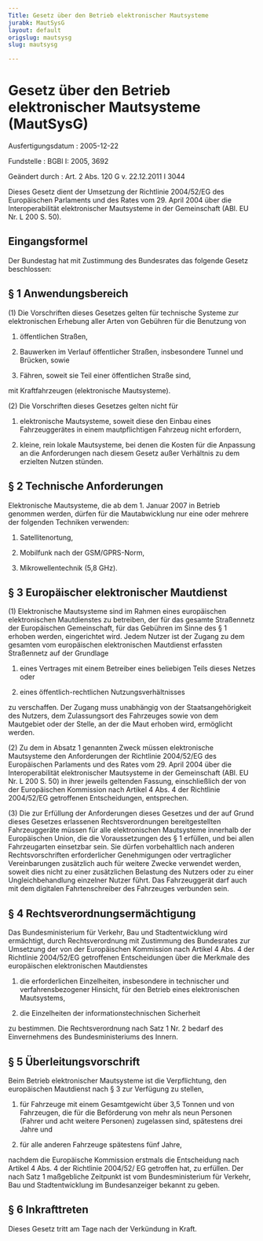 ```yaml
---
Title: Gesetz über den Betrieb elektronischer Mautsysteme
jurabk: MautSysG
layout: default
origslug: mautsysg
slug: mautsysg

---
```


# Gesetz über den Betrieb elektronischer Mautsysteme (MautSysG)

Ausfertigungsdatum
:   2005-12-22

Fundstelle
:   BGBl I: 2005, 3692

Geändert durch
:   Art. 2 Abs. 120 G v. 22.12.2011 I 3044

Dieses Gesetz dient der Umsetzung der Richtlinie 2004/52/EG des
Europäischen Parlaments und des Rates vom 29. April 2004 über die
Interoperabilität elektronischer Mautsysteme in der Gemeinschaft (ABl.
EU Nr. L 200 S. 50).

## Eingangsformel

Der Bundestag hat mit Zustimmung des Bundesrates das folgende Gesetz
beschlossen:

## § 1 Anwendungsbereich

(1) Die Vorschriften dieses Gesetzes gelten für technische Systeme zur
elektronischen Erhebung aller Arten von Gebühren für die Benutzung von

1.  öffentlichen Straßen,


2.  Bauwerken im Verlauf öffentlicher Straßen, insbesondere Tunnel und
    Brücken, sowie


3.  Fähren, soweit sie Teil einer öffentlichen Straße sind,



mit Kraftfahrzeugen (elektronische Mautsysteme).

(2) Die Vorschriften dieses Gesetzes gelten nicht für

1.  elektronische Mautsysteme, soweit diese den Einbau eines
    Fahrzeuggerätes in einem mautpflichtigen Fahrzeug nicht erfordern,


2.  kleine, rein lokale Mautsysteme, bei denen die Kosten für die
    Anpassung an die Anforderungen nach diesem Gesetz außer Verhältnis zu
    dem erzielten Nutzen stünden.

## § 2 Technische Anforderungen

Elektronische Mautsysteme, die ab dem 1. Januar 2007 in Betrieb
genommen werden, dürfen für die Mautabwicklung nur eine oder mehrere
der folgenden Techniken verwenden:

1.  Satellitenortung,


2.  Mobilfunk nach der GSM/GPRS-Norm,


3.  Mikrowellentechnik (5,8 GHz).

## § 3 Europäischer elektronischer Mautdienst

(1) Elektronische Mautsysteme sind im Rahmen eines europäischen
elektronischen Mautdienstes zu betreiben, der für das gesamte
Straßennetz der Europäischen Gemeinschaft, für das Gebühren im Sinne
des § 1 erhoben werden, eingerichtet wird. Jedem Nutzer ist der Zugang
zu dem gesamten vom europäischen elektronischen Mautdienst erfassten
Straßennetz auf der Grundlage

1.  eines Vertrages mit einem Betreiber eines beliebigen Teils dieses
    Netzes oder


2.  eines öffentlich-rechtlichen Nutzungsverhältnisses



zu verschaffen. Der Zugang muss unabhängig von der Staatsangehörigkeit
des Nutzers, dem Zulassungsort des Fahrzeuges sowie von dem Mautgebiet
oder der Stelle, an der die Maut erhoben wird, ermöglicht werden.

(2) Zu dem in Absatz 1 genannten Zweck müssen elektronische
Mautsysteme den Anforderungen der Richtlinie 2004/52/EG des
Europäischen Parlaments und des Rates vom 29. April 2004 über die
Interoperabilität elektronischer Mautsysteme in der Gemeinschaft (ABl.
EU Nr. L 200 S. 50) in ihrer jeweils geltenden Fassung, einschließlich
der von der Europäischen Kommission nach Artikel 4 Abs. 4 der
Richtlinie 2004/52/EG getroffenen Entscheidungen, entsprechen.

(3) Die zur Erfüllung der Anforderungen dieses Gesetzes und der auf
Grund dieses Gesetzes erlassenen Rechtsverordnungen bereitgestellten
Fahrzeuggeräte müssen für alle elektronischen Mautsysteme innerhalb
der Europäischen Union, die die Voraussetzungen des § 1 erfüllen, und
bei allen Fahrzeugarten einsetzbar sein. Sie dürfen vorbehaltlich nach
anderen Rechtsvorschriften erforderlicher Genehmigungen oder
vertraglicher Vereinbarungen zusätzlich auch für weitere Zwecke
verwendet werden, soweit dies nicht zu einer zusätzlichen Belastung
des Nutzers oder zu einer Ungleichbehandlung einzelner Nutzer führt.
Das Fahrzeuggerät darf auch mit dem digitalen Fahrtenschreiber des
Fahrzeuges verbunden sein.

## § 4 Rechtsverordnungsermächtigung

Das Bundesministerium für Verkehr, Bau und Stadtentwicklung wird
ermächtigt, durch Rechtsverordnung mit Zustimmung des Bundesrates zur
Umsetzung der von der Europäischen Kommission nach Artikel 4 Abs. 4
der Richtlinie 2004/52/EG getroffenen Entscheidungen über die Merkmale
des europäischen elektronischen Mautdienstes

1.  die erforderlichen Einzelheiten, insbesondere in technischer und
    verfahrensbezogener Hinsicht, für den Betrieb eines elektronischen
    Mautsystems,


2.  die Einzelheiten der informationstechnischen Sicherheit



zu bestimmen. Die Rechtsverordnung nach Satz 1 Nr. 2 bedarf des
Einvernehmens des Bundesministeriums des Innern.

## § 5 Überleitungsvorschrift

Beim Betrieb elektronischer Mautsysteme ist die Verpflichtung, den
europäischen Mautdienst nach § 3 zur Verfügung zu stellen,

1.  für Fahrzeuge mit einem Gesamtgewicht über 3,5 Tonnen und von
    Fahrzeugen, die für die Beförderung von mehr als neun Personen (Fahrer
    und acht weitere Personen) zugelassen sind, spätestens drei Jahre und


2.  für alle anderen Fahrzeuge spätestens fünf Jahre,



nachdem die Europäische Kommission erstmals die Entscheidung nach
Artikel 4 Abs. 4 der Richtlinie 2004/52/ EG getroffen hat, zu
erfüllen. Der nach Satz 1 maßgebliche Zeitpunkt ist vom
Bundesministerium für Verkehr, Bau und Stadtentwicklung im
Bundesanzeiger bekannt zu geben.

## § 6 Inkrafttreten

Dieses Gesetz tritt am Tage nach der Verkündung in Kraft.

